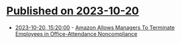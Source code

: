 # [Published on 2023-10-20](index.md)

* [2023-10-20, 15:20:00](https://slashdot.org/story/23/10/20/0620202/amazon-allows-managers-to-terminate-employees-in-office-attendance-noncompliance?utm_source=rss1.0mainlinkanon&utm_medium=feed) - [Amazon Allows Managers To Terminate Employees in Office-Attendance Noncompliance](https://slashdot.org/story/23/10/20/0620202/amazon-allows-managers-to-terminate-employees-in-office-attendance-noncompliance?utm_source=rss1.0mainlinkanon&utm_medium=feed)
